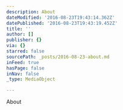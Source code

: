 ```yaml
---
description: About
dateModified: '2016-08-23T19:43:14.362Z'
datePublished: '2016-08-23T19:43:19.452Z'
title: ''
author: []
publisher: {}
via: {}
starred: false
sourcePath: _posts/2016-08-23-about.md
inFeed: true
hasPage: false
inNav: false
_type: MediaObject

---
```

About